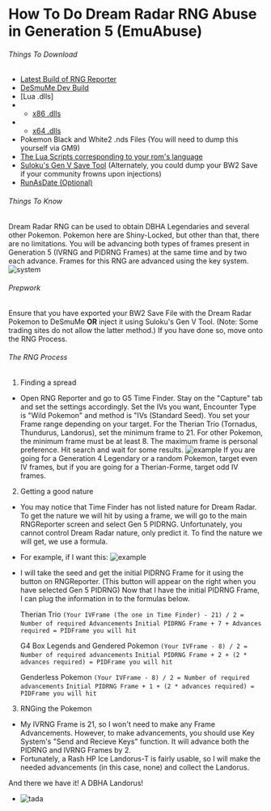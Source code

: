 # How To Do Dream Radar RNG Abuse in Generation 5 (EmuAbuse)

###### Things To Download
- [Latest Build of RNG Reporter](https://ci.appveyor.com/project/Admiral-Fish/rngreporter/build/artifacts)
- [DeSmuMe Dev Build](https://sourceforge.net/projects/desmume/files/desmume/0.9.11/desmume-0.9.11-win32-dev.zip/download)
- [Lua .dlls]
- - [x86 .dlls](https://www.dropbox.com/s/2o4hdphn7j9z349/lua-dll-x86.zip?dl=0)
- - [x64 .dlls](https://www.dropbox.com/s/t8yttukleqserzp/lua-dll-x64.rar?dl=0)
- Pokemon Black and White2 .nds Files (You will need to dump this yourself via GM9)
- [The Lua Scripts corresponding to your rom's language](http://pokerng.forumcommunity.net/?t=56443955)
- [Suloku's Gen V Save Tool](https://github.com/suloku/BW_tool/releases) (Alternately, you could dump your BW2 Save if your community frowns upon injections)
- [RunAsDate (Optional)](https://runasdate.en.softonic.com/)

###### Things To Know
Dream Radar RNG can be used to obtain DBHA Legendaries and several other Pokemon. Pokemon here are Shiny-Locked, but other than that, there are no limitations. You will be advancing both types of frames present in Generation 5 (IVRNG and PIDRNG Frames) at the same time and by two each advance. Frames for this RNG are advanced using the key system. ![system](https://snag.gy/JN9Wu5.jpg)


###### Prepwork
Ensure that you have exported your BW2 Save File with the Dream Radar Pokemon to DeSmuMe **OR** inject it using Suloku's Gen V Tool. (Note: Some trading sites do not allow the latter method.) If you have done so, move onto the RNG Process.


###### The RNG Process
1. Finding a spread
- Open RNG Reporter and go to G5 Time Finder. Stay on the "Capture" tab and set the settings accordingly. Set the IVs you want, Encounter Type is "Wild Pokemon" and method is "IVs (Standard Seed). You set your Frame range depending on your target. For the Therian Trio (Tornadus, Thundurus, Landorus), set the minimum frame to 21. For other Pokemon, the minimum frame must be at least 8. The maximum frame is personal preference. Hit search and wait for some results.
  ![example](https://snag.gy/iTgKX3.jpg)
If you are going for a Generation 4 Legendary or a random Pokemon, target even IV frames, but if you are going for a Therian-Forme, target odd IV frames.
2. Getting a good nature
 - You may notice that Time Finder has not listed nature for Dream Radar. To get the nature we will hit by using a frame, we will go to the main RNGReporter screen and select Gen 5 PIDRNG. Unfortunately, you cannot control Dream Radar nature, only predict it. To find the nature we will get, we use a formula.
 - For example, if I want this: ![example](https://snag.gy/JpIxYQ.jpg) 
 -  I will take the seed and get the initial PIDRNG Frame for it using the button on RNGReporter. (This button will appear on the right when you have selected Gen 5 PIDRNG) Now that I have the initial PIDRNG Frame, I can plug the information in to the formulas below.
 
    Therian Trio
    `(Your IVFrame (The one in Time Finder) - 21) / 2 = Number of required Advancements`
    `Initial PIDRNG Frame + 7 + Advances required = PIDFrame you will hit`
    
    G4 Box Legends and Gendered Pokemon
    `(Your IVFrame - 8) / 2 = Number of required advancements`
    `Initial PIDRNG Frame + 2 + (2 * advances required) = PIDFrame you will hit`
    
    Genderless Pokemon
    `(Your IVFrame - 8) / 2 = Number of required advancements`
    `Initial PIDRNG Frame + 1 + (2 * advances required) = PIDFrame you will hit`

3. RNGing the Pokemon
- My IVRNG Frame is 21, so I won't need to make any Frame Advancements. However, to make advancements, you should use Key System's "Send and Recieve Keys" function. It will advance both the PIDRNG and IVRNG Frames by 2. 
- Fortunately, a Rash HP Ice Landorus-T is fairly usable, so I will make the needed advancements (in this case, none) and collect the Landorus. 

And there we have it! A DBHA Landorus! 
- ![tada](https://snag.gy/pBY8Hc.jpg)

